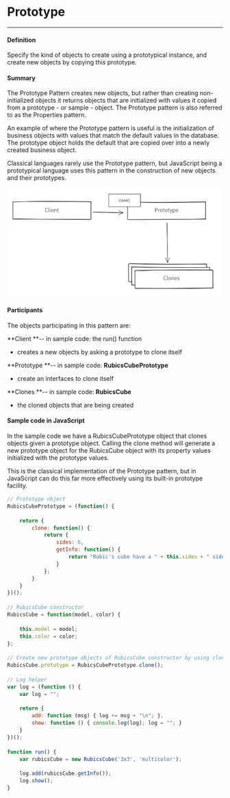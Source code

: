 # Prototype

---

#### Definition

Specify the kind of objects to create using a prototypical instance, and create new objects by copying this prototype.

#### 

#### Summary

The Prototype Pattern creates new objects, but rather than creating non-initialized objects it returns objects that are initialized with values it copied from a prototype - or sample - object. The Prototype pattern is also referred to as the Properties pattern.

An example of where the Prototype pattern is useful is the initialization of business objects with values that match the default values in the database. The prototype object holds the default that are copied over into a newly created business object.

Classical languages rarely use the Prototype pattern, but JavaScript being a prototypical language uses this pattern in the construction of new objects and their prototypes.

![](/assets/prototype.png)

#### Participants

The objects participating in this pattern are:

**Client **-- in sample code: the run\(\) function

* creates a new objects by asking a prototype to clone itself

**Prototype **-- in sample code: **RubicsCubePrototype**

* create an interfaces to clone itself

**Clones **-- in sample code: **RubicsCube**

* the cloned objects that are being created

#### 

#### Sample code in JavaScript

In the sample code we have a RubicsCubePrototype object that clones objects given a prototype object. Calling the clone method will generate a new prototype object for the RubicsCube object with its property values initialized with the prototype values.

This is the classical implementation of the Prototype pattern, but in JavaScript can do this far more effectively using its built-in prototype facility.

```js
// Prototype object
RubicsCubePrototype = (function() {

    return {
        clone: function() {
            return {
                sides: 6,
                getInfo: function() {
                    return "Rubic's cube have a " + this.sides + " sides, color " + this.color + " and model " + this.model;
                }
            };
        }
    }
})();

// RubicsCube constructor
RubicsCube = function(model, color) {

    this.model = model;
    this.color = color;
};

// Create new prototype objects of RubicsCube constructor by using clone method
RubicsCube.prototype = RubicsCubePrototype.clone();

// Log helper
var log = (function () {
    var log = "";

    return {
        add: function (msg) { log += msg + "\n"; },
        show: function () { console.log(log); log = ""; }
    }
})();

function run() {
    var rubicsCube = new RubicsCube('3x3', 'multicolor');

    log.add(rubicsCube.getInfo());
    log.show();
}
```



